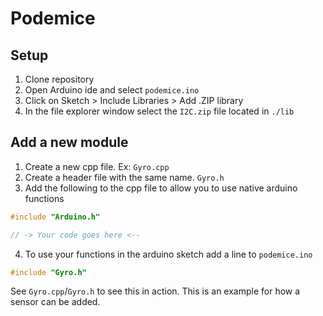 # Podemice

## Setup

1. Clone repository
2. Open Arduino ide and select `podemice.ino`
3. Click on Sketch > Include Libraries > Add .ZIP library
4. In the file explorer window select the `I2C.zip` file located in `./lib`

## Add a new module

1. Create a new cpp file. Ex: `Gyro.cpp`
2. Create a header file with the same name. `Gyro.h`
3. Add the following to the cpp file to allow you to use native arduino functions

```cpp
#include "Arduino.h"

// -> Your code goes here <--
```

4. To use your functions in the arduino sketch add a line to `podemice.ino`

```cpp
#include "Gyro.h"
```

See `Gyro.cpp`/`Gyro.h` to see this in action. This is an example for how a sensor can be added.
